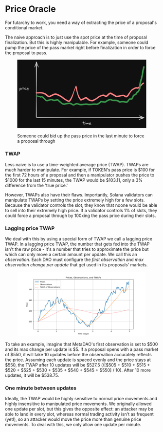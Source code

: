 # Price Oracle

For futarchy to work, you need a way of extracting the price of a proposal's conditional market.

The naive approach is to just use the spot price at the time of proposal finalization. But this is highly manipulable. For example, someone could pump the price of the pass market right before finalization in order to force the proposal to pass.

<figure><img src="../.gitbook/assets/conditional-markets-dark.png" alt=""><figcaption><p>Someone could bid up the pass price in the last minute to force a proposal through</p></figcaption></figure>

### TWAP

Less naive is to use a time-weighted average price (TWAP). TWAPs are much harder to manipulate. For example, if TOKEN's pass price is $100 for the first 72 hours of a proposal and then a manipulator pushes the price to $1000 for the last 15 minutes, the TWAP would be $103.11, only a 3% difference from the 'true price.'

However, TWAPs also have their flaws. Importantly, Solana validators can manipulate TWAPs by setting the price extremely high for a few slots. Because the validator controls the slot, they know that noone would be able to sell into their extremely high price. If a validator controls 1% of slots, they could force a proposal through by 100xing the pass price during their slots.

### Lagging price TWAP

We deal with this by using a special form of TWAP we call a lagging price TWAP. In a lagging price TWAP, the number that gets fed into the TWAP isn't the raw price - it's a number that tries to approximate the price but which can only move a certain amount per update. We call this an _observation_. Each DAO must configure the _first observation_ and _max observation change per update_ that get used in its proposals' markets.

<figure><img src="../.gitbook/assets/twap-chart.png" alt=""><figcaption></figcaption></figure>

To take an example, imagine that MetaDAO's first observation is set to $500 and its max change per update is $5. If a proposal opens with a pass market of $550, it will take 10 updates before the observation accurately reflects the price. Assuming each update is spaced evenly and the price stays at $550, the TWAP after 10 updates will be $527.5 (\[$505 + $510 + $515 + $520 + $525 + $530 + $535 + $540 + $545 + $550] / 10). After 10 more updates, it will be $538.75.

### One minute between updates

Ideally, the TWAP would be highly sensitive to normal price movements and highly insensitive to manipulated price movements. We originally allowed one update per slot, but this gives the opposite effect: an attacker may be able to land in every slot, whereas normal trading activity isn't as frequent (yet!), so an attacker would move the price more than genuine price movements. To deal with this, we only allow one update per minute.

